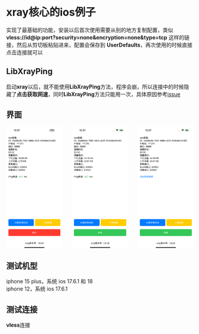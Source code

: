 # xray核心的ios例子
实现了最基础的功能，安装以后首次使用需要从别的地方复制配置，类似 **vless://id@ip:port?security=none&encryption=none&type=tcp** 这样的链接，然后从剪切板粘贴进来，配置会保存到 **UserDefaults**，再次使用的时候直接点击连接就可以  

## LibXrayPing
启动**xray**以后，就不能使用**LibXrayPing**方法，程序会崩，所以连接中的时候隐藏了**点击获取网速**，同时**LibXrayPing**方法只能用一次，具体原因参考[issue](https://github.com/XTLS/libXray/issues/43)

## 界面
<div style="display: flex; justify-content: space-between;">
    <img src="./1.png" alt="Image 1" style="width: 30%;"/>
    <img src="./2.png" alt="Image 2" style="width: 30%;"/>
    <img src="./3.png" alt="Image 3" style="width: 30%;"/>
</div>

## 测试机型
iphone 15 plus，系统 ios 17.6.1 和 18  
iphone 12，系统 ios 17.6.1

## 测试连接
**vless**连接
